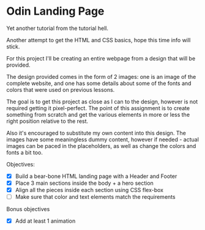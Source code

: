 # Odin Landing Page
Yet another tutorial from the tutorial hell.

Another attempt to get the HTML and CSS basics, hope this time info will stick.

For this project I'll be creating an entire webpage from a design that will be provided. 

The design provided comes in the form of 2 images: one is an image of the complete website, 
and one has some details about some of the fonts and colors that were used on previous lessons.

The goal is to get this project as close as I can to the design, however is not required getting it pixel-perfect.
The point of this assignment is to create something from scratch and get the various elements in more or less 
the right position relative to the rest.

Also it's encouraged to substitute my own content into this design. The images have some meaningless dummy content, 
however if needed - actual images can be paced in the placeholders, as well as change the colors and fonts a bit too.

Objectives:

- [x] Build a bear-bone HTML landing page with a Header and Footer
- [x] Place 3 main sections inside the body + a hero section
- [x] Align all the pieces inside each section using CSS flex-box
- [ ] Make sure that color and text elements match the requirements

Bonus objectives

- [x] Add at least 1 animation

